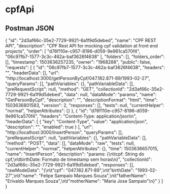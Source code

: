 # cpfApi

## Postman JSON
{
	"id": "2d3af66c-35e2-7729-9921-6a1f9d5debed",
	"name": "CPF REST API",
	"description": "CPF Rest API for mocking cpf validation at front end projects",
	"order": [
		"d76f110e-c957-8196-d059-9e961ca570f4",
		"06c97fb7-1577-3c3c-462a-baf3626f4638"
	],
	"folders": [],
	"folders_order": [],
	"timestamp": 1503636257235,
	"owner": "1968288",
	"public": false,
	"requests": [
		{
			"id": "06c97fb7-1577-3c3c-462a-baf3626f4638",
			"headers": "",
			"headerData": [],
			"url": "http://localhost:3000/getPersonByCpf/047.182.871-89/1993-02-27",
			"queryParams": [],
			"pathVariables": {},
			"pathVariableData": [],
			"preRequestScript": null,
			"method": "GET",
			"collectionId": "2d3af66c-35e2-7729-9921-6a1f9d5debed",
			"data": null,
			"dataMode": "params",
			"name": "GetPersonByCpf",
			"description": "",
			"descriptionFormat": "html",
			"time": 1503636801583,
			"version": 2,
			"responses": [],
			"tests": null,
			"currentHelper": "normal",
			"helperAttributes": {}
		},
		{
			"id": "d76f110e-c957-8196-d059-9e961ca570f4",
			"headers": "Content-Type: application/json\n",
			"headerData": [
				{
					"key": "Content-Type",
					"value": "application/json",
					"description": "",
					"enabled": true
				}
			],
			"url": "http://localhost:3000/insertPerson",
			"queryParams": [],
			"preRequestScript": null,
			"pathVariables": {},
			"pathVariableData": [],
			"method": "POST",
			"data": [],
			"dataMode": "raw",
			"tests": null,
			"currentHelper": "normal",
			"helperAttributes": {},
			"time": 1503636657015,
			"name": "InsertPerson",
			"description": "params: {\n\tcpf: String do cpf,\n\tbirthDate: Formato de timestamp sem horas\n}",
			"collectionId": "2d3af66c-35e2-7729-9921-6a1f9d5debed",
			"responses": [],
			"rawModeData": "{\n\t\"cpf\": \"047.182.871-89\",\n\t\"birthDate\": \"1993-02-27\",\n\t\"name\": \"Felipe Sampaio Marques Souza\",\n\t\"fatherName\": \"Erivaldo Marques Souza\",\n\t\"motherName\": \"Maria Jose Sampaio\"\n}"
		}
	]
}
